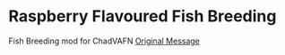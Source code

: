 # Raspberry Flavoured Fish Breeding
Fish Breeding mod for ChadVAFN
[Original Message](https://discord.com/channels/734511833947439156/734514360944164895/1138791616467980419)
